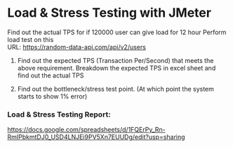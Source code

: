 # Load & Stress Testing with JMeter

Find out the actual TPS for if 120000 user can give load for 12 hour
Perform load test on this   
URL: https://random-data-api.com/api/v2/users

1. Find out the expected TPS (Transaction Per/Second) that meets the above requirement. Breakdown the expected TPS in excel sheet and find out the actual TPS

2. Find out the bottleneck/stress test point. (At which point the system starts to show 1% error) 

### Load & Stress Testing Report:  
https://docs.google.com/spreadsheets/d/1FQErPy_Rn-RmIPbkmtDJ0_USD4LNJEi9PV5Xn7EUUDg/edit?usp=sharing
